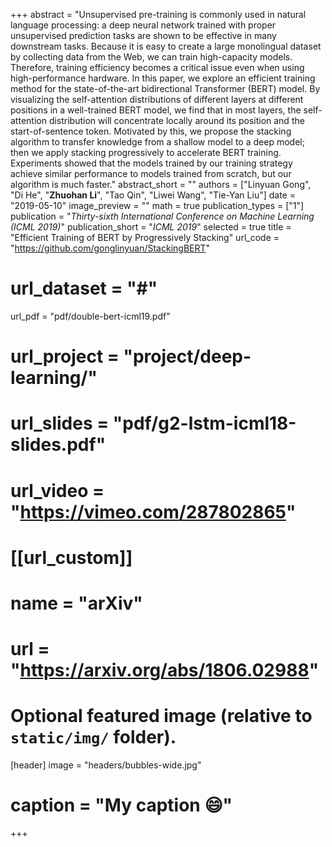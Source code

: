 +++
abstract = "Unsupervised pre-training is commonly used in natural language processing: a deep neural network trained with proper unsupervised prediction tasks are shown to be effective in many downstream tasks. Because it is easy to create a large monolingual dataset by collecting data from the Web, we can train high-capacity models. Therefore, training efficiency becomes a critical issue even when using high-performance hardware. In this paper, we explore an efficient training method for the state-of-the-art bidirectional Transformer (BERT) model. By visualizing the self-attention distributions of different layers at different positions in a well-trained BERT model, we find that in most layers, the self-attention distribution will concentrate locally around its position and the start-of-sentence token. Motivated by this, we propose the stacking algorithm to transfer knowledge from a shallow model to a deep model; then we apply stacking progressively to accelerate BERT training. Experiments showed that the models trained by our training strategy achieve similar performance to models trained from scratch, but our algorithm is much faster."
abstract_short = ""
authors = ["Linyuan Gong", "Di He", "**Zhuohan Li**", "Tao Qin", "Liwei Wang", "Tie-Yan Liu"]
date = "2019-05-10"
image_preview = ""
math = true
publication_types = ["1"]
publication = "*Thirty-sixth International Conference on Machine Learning (ICML 2019)*"
publication_short = "*ICML 2019*"
selected = true
title = "Efficient Training of BERT by Progressively Stacking"
url_code = "https://github.com/gonglinyuan/StackingBERT"
# url_dataset = "#"
url_pdf = "pdf/double-bert-icml19.pdf"
# url_project = "project/deep-learning/"
# url_slides = "pdf/g2-lstm-icml18-slides.pdf"
# url_video = "https://vimeo.com/287802865"

# [[url_custom]]
# name = "arXiv"
# url = "https://arxiv.org/abs/1806.02988"

# Optional featured image (relative to `static/img/` folder).
[header]
image = "headers/bubbles-wide.jpg"
# caption = "My caption :smile:"

+++
